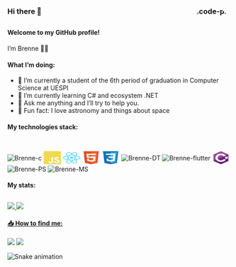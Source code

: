 ### Hi there 👋   <img align="right" alt="code-pic" height="150" style="border-radius:50px;" src="https://i.pinimg.com/originals/e4/26/70/e426702edf874b181aced1e2fa5c6cde.gif">
 ##
 #### Welcome to my GitHub profile!
 I’m Brenne 👨‍💻
 
 #### What I’m doing:
- 🚀 I’m currently a student of the 6th period of graduation in Computer Science at UESPI
- 🌱 I’m currently learning C# and ecosystem .NET
- 💬 Ask me anything and I’ll try to help you.
- 🔭 Fun fact: I love astronomy and things about space 
#### My technologies stack:
 ##
<div style="display: inline_block"><br>
 
  <img align="center" alt="Brenne-c" height="30" width="40" src="https://cdn.jsdelivr.net/gh/devicons/devicon/icons/c/c-original.svg">  
  <img align="center" alt="Brenne-Js" height="30" width="40" src="https://raw.githubusercontent.com/devicons/devicon/master/icons/javascript/javascript-plain.svg">
  <img align="center" alt="Brenne-React" height="30" width="40" src="https://raw.githubusercontent.com/devicons/devicon/master/icons/react/react-original.svg">
  <img align="center" alt="Brenne-HTML" height="30" width="40" src="https://raw.githubusercontent.com/devicons/devicon/master/icons/html5/html5-original.svg">
  <img align="center" alt="Brenne-CSS" height="30" width="40" src="https://raw.githubusercontent.com/devicons/devicon/master/icons/css3/css3-original.svg">
   <img align="center" alt="Brenne-DT" height="30" width="40" src="https://cdn.jsdelivr.net/gh/devicons/devicon/icons/dart/dart-plain-wordmark.svg">
  <img align="center" alt="Brenne-flutter" height="30" width="40" src="https://cdn.jsdelivr.net/gh/devicons/devicon/icons/flutter/flutter-original.svg">
  <img align="center" alt="Brenne-Csharp" height="30" width="40" src="https://raw.githubusercontent.com/devicons/devicon/master/icons/csharp/csharp-original.svg">
   <img align="center" alt="Brenne-PS" height="30" width="40" src="https://cdn.jsdelivr.net/gh/devicons/devicon/icons/postgresql/postgresql-plain.svg">
  <img align="center" alt="Brenne-MS" height="30" width="40" src="https://cdn.jsdelivr.net/gh/devicons/devicon/icons/mysql/mysql-plain.svg">
  

</div>
 
 #### My stats:
  ##
  <a href="https://github.com/Brennez/">
  <img height="180em" src="https://github-readme-stats.vercel.app/api?username=Brennez&show_icons=true&theme=algolia&include_all_commits=true&count_private=true"/>
  <img height="180em" src="https://github-readme-stats.vercel.app/api/top-langs/?username=Brennez&layout=compact&langs_count=7&theme=algolia"/>
</div>

#### 📥 How to find me:
<div>
  <a href = "mailto:tchalisantos40@gmail.com"><img src="https://img.shields.io/badge/-Gmail-%23333?style=for-the-badge&logo=gmail&logoColor=white" target="_blank"></a>
  <a href="https://www.linkedin.com/in/tchalisson-brenne-27911421b/" target="_blank"><img src="https://img.shields.io/badge/-LinkedIn-%230077B5?style=for-the-badge&logo=linkedin&logoColor=white" target="_blank"></a> 
<div/>
 
![Snake animation](https://github.com/Brennez/Brennez/blob/output/github-contribution-grid-snake.svg)
